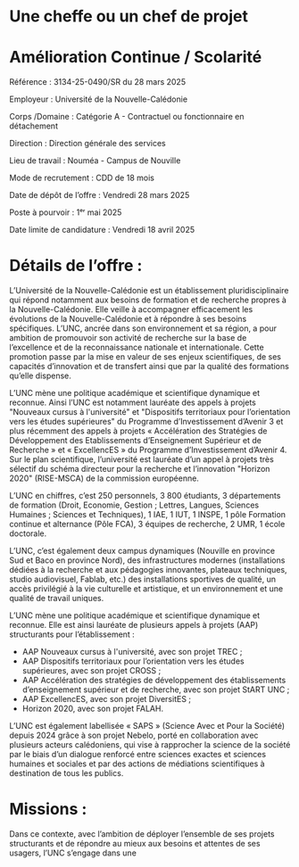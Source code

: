 # Une cheffe ou un chef de projet

# Amélioration Continue / Scolarité

Référence : 3134-25-0490/SR du 28 mars 2025

Employeur : Université de la Nouvelle-Calédonie

Corps /Domaine : Catégorie A - Contractuel ou fonctionnaire en détachement

Direction : Direction générale des services

Lieu de travail : Nouméa - Campus de Nouville

Mode de recrutement : CDD de 18 mois

Date de dépôt de l’offre : Vendredi 28 mars 2025

Poste à pourvoir : 1ᵉʳ mai 2025

Date limite de candidature : Vendredi 18 avril 2025

# Détails de l’offre :

L’Université de la Nouvelle-Calédonie est un établissement pluridisciplinaire qui répond notamment aux besoins de formation et de recherche propres à la Nouvelle-Calédonie. Elle veille à accompagner efficacement les évolutions de la Nouvelle-Calédonie et à répondre à ses besoins spécifiques. L’UNC, ancrée dans son environnement et sa région, a pour ambition de promouvoir son activité de recherche sur la base de l’excellence et de la reconnaissance nationale et internationale. Cette promotion passe par la mise en valeur de ses enjeux scientifiques, de ses capacités d’innovation et de transfert ainsi que par la qualité des formations qu’elle dispense.

L’UNC mène une politique académique et scientifique dynamique et reconnue. Ainsi l’UNC est notamment lauréate des appels à projets "Nouveaux cursus à l'université" et "Dispositifs territoriaux pour l’orientation vers les études supérieures" du Programme d’Investissement d’Avenir 3 et plus récemment des appels à projets « Accélération des Stratégies de Développement des Etablissements d’Enseignement Supérieur et de Recherche » et « ExcellencES » du Programme d’Investissement d’Avenir 4. Sur le plan scientifique, l’université est lauréate d’un appel à projets très sélectif du schéma directeur pour la recherche et l’innovation "Horizon 2020" (RISE-MSCA) de la commission européenne.

L’UNC en chiffres, c’est 250 personnels, 3 800 étudiants, 3 départements de formation (Droit, Economie, Gestion ; Lettres, Langues, Sciences Humaines ; Sciences et Techniques), 1 IAE, 1 IUT, 1 INSPE, 1 pôle Formation continue et alternance (Pôle FCA), 3 équipes de recherche, 2 UMR, 1 école doctorale.

L’UNC, c’est également deux campus dynamiques (Nouville en province Sud et Baco en province Nord), des infrastructures modernes (installations dédiées à la recherche et aux pédagogies innovantes, plateaux techniques, studio audiovisuel, Fablab, etc.) des installations sportives de qualité, un accès privilégié à la vie culturelle et artistique, et un environnement et une qualité de travail uniques.

L’UNC mène une politique académique et scientifique dynamique et reconnue. Elle est ainsi lauréate de plusieurs appels à projets (AAP) structurants pour l’établissement :

- AAP Nouveaux cursus à l'université, avec son projet TREC ;
- AAP Dispositifs territoriaux pour l’orientation vers les études supérieures, avec son projet CROSS ;
- AAP Accélération des stratégies de développement des établissements d’enseignement supérieur et de recherche, avec son projet StART UNC ;
- AAP ExcellencES, avec son projet DiversitES ;
- Horizon 2020, avec son projet FALAH.

L’UNC est également labellisée « SAPS » (Science Avec et Pour la Société) depuis 2024 grâce à son projet Nebelo, porté en collaboration avec plusieurs acteurs calédoniens, qui vise à rapprocher la science de la société par le biais d’un dialogue renforcé entre sciences exactes et sciences humaines et sociales et par des actions de médiations scientifiques à destination de tous les publics.

# Missions :

Dans ce contexte, avec l’ambition de déployer l’ensemble de ses projets structurants et de répondre au mieux aux besoins et attentes de ses usagers, l’UNC s’engage dans une